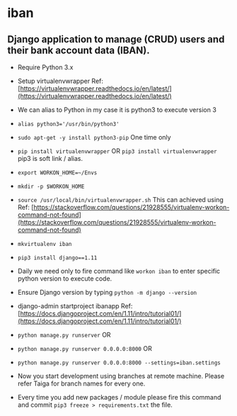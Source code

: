 # iban
## Django application to manage (CRUD) users and their bank account data (IBAN).

- Require Python 3.x 

- Setup virtualenvwrapper Ref: [https://virtualenvwrapper.readthedocs.io/en/latest/](https://virtualenvwrapper.readthedocs.io/en/latest/)

- We can alias to Python in my case it is python3 to execute version 3

- `alias python3='/usr/bin/python3'`

- `sudo apt-get -y install python3-pip` One time only

- `pip install virtualenvwrapper` OR `pip3 install virtualenvwrapper` pip3 is soft link / alias.

- `export WORKON_HOME=~/Envs`

- `mkdir -p $WORKON_HOME`

- `source /usr/local/bin/virtualenvwrapper.sh` This can achieved using Ref: [https://stackoverflow.com/questions/21928555/virtualenv-workon-command-not-found](https://stackoverflow.com/questions/21928555/virtualenv-workon-command-not-found)

- `mkvirtualenv iban`

- `pip3 install django==1.11`

- Daily we need only to fire command like `workon iban` to enter specific python version to execute code.

- Ensure Django version by typing `python -m django --version`

- django-admin startproject ibanapp Ref: [https://docs.djangoproject.com/en/1.11/intro/tutorial01/](https://docs.djangoproject.com/en/1.11/intro/tutorial01/)

- `python manage.py runserver`
    OR
- `python manage.py runserver 0.0.0.0:8000`
    OR
- `python manage.py runserver 0.0.0.0:8000 --settings=iban.settings`

- Now you start development using branches at remote machine. Please refer Taiga for branch names for every one.

- Every time you add new packages / module please fire this command and commit `pip3 freeze > requirements.txt` the file.

